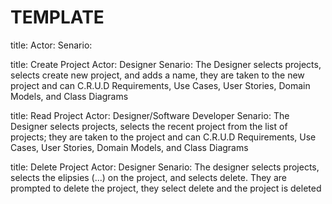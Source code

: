 # TEMPLATE
title: 
Actor: 
Senario: 

title: Create Project
Actor: Designer
Senario: The Designer selects projects, selects create new project, and adds a name, they are taken to the new project and can C.R.U.D Requirements, Use Cases, User Stories, Domain Models, and Class Diagrams

title: Read Project
Actor: Designer/Software Developer
Senario: The Designer selects projects, selects the recent project from the list of projects; they are taken to the project and can C.R.U.D Requirements, Use Cases, User Stories, Domain Models, and Class Diagrams

title: Delete Project
Actor: Designer
Senario: The designer selects projects, selects the elipsies (...) on the project, and selects delete. They are prompted to delete the project, they select delete and the project is deleted

